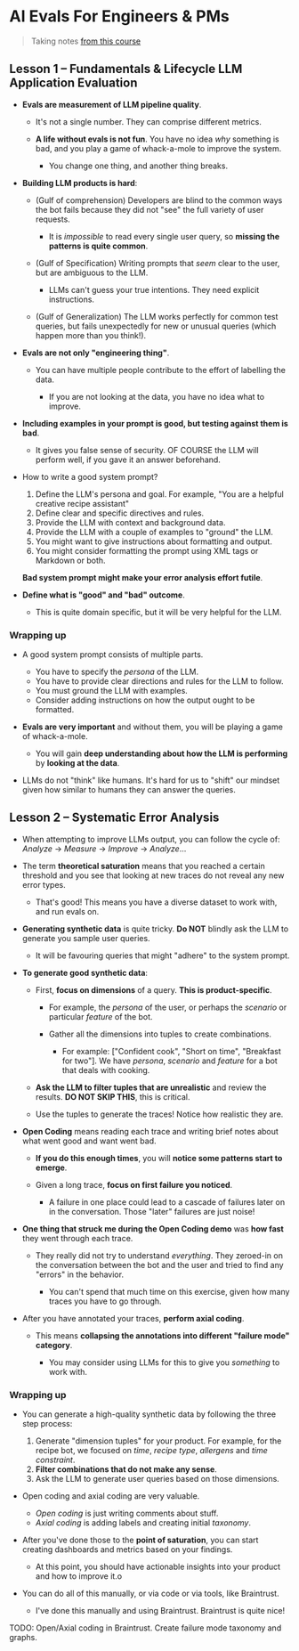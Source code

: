 # AI Evals For Engineers & PMs

> Taking notes [from this course](https://maven.com/parlance-labs/evals)

## Lesson 1 – Fundamentals & Lifecycle LLM Application Evaluation

- **Evals are measurement of LLM pipeline quality**.

  - It's not a single number. They can comprise different metrics.

  - **A life without evals is not fun**. You have no idea _why_ something is bad, and you play a game of whack-a-mole to improve the system.

    - You change one thing, and another thing breaks.

- **Building LLM products is hard**:

  - (Gulf of comprehension) Developers are blind to the common ways the bot fails because they did not "see" the full variety of user requests.

    - It is _impossible_ to read every single user query, so **missing the patterns is quite common**.

  - (Gulf of Specification) Writing prompts that _seem_ clear to the user, but are ambiguous to the LLM.

    - LLMs can't guess your true intentions. They need explicit instructions.

  - (Gulf of Generalization) The LLM works perfectly for common test queries, but fails unexpectedly for new or unusual queries (which happen more than you think!).

- **Evals are not only "engineering thing"**.

  - You can have multiple people contribute to the effort of labelling the data.

    - If you are not looking at the data, you have no idea what to improve.

- **Including examples in your prompt is good, but testing against them is bad**.

  - It gives you false sense of security. OF COURSE the LLM will perform well, if you gave it an answer beforehand.

- How to write a good system prompt?

  1. Define the LLM's persona and goal. For example, "You are a helpful creative recipe assistant"
  2. Define clear and specific directives and rules.
  3. Provide the LLM with context and background data.
  4. Provide the LLM with a couple of examples to "ground" the LLM.
  5. You might want to give instructions about formatting and output.
  6. You might consider formatting the prompt using XML tags or Markdown or both.

  **Bad system prompt might make your error analysis effort futile**.

- **Define what is "good" and "bad" outcome**.

  - This is quite domain specific, but it will be very helpful for the LLM.

### Wrapping up

- A good system prompt consists of multiple parts.

  - You have to specify the _persona_ of the LLM.
  - You have to provide clear directions and rules for the LLM to follow.
  - You must ground the LLM with examples.
  - Consider adding instructions on how the output ought to be formatted.

- **Evals are very important** and without them, you will be playing a game of whack-a-mole.

  - You will gain **deep understanding about how the LLM is performing** by **looking at the data**.

- LLMs do not "think" like humans. It's hard for us to "shift" our mindset given how similar to humans they can answer the queries.

## Lesson 2 – Systematic Error Analysis

- When attempting to improve LLMs output, you can follow the cycle of: _Analyze_ -> _Measure_ -> _Improve_ -> _Analyze_...

- The term **theoretical saturation** means that you reached a certain threshold and you see that looking at new traces do not reveal any new error types.

  - That's good! This means you have a diverse dataset to work with, and run evals on.

- **Generating synthetic data** is quite tricky. **Do NOT** blindly ask the LLM to generate you sample user queries.

  - It will be favouring queries that might "adhere" to the system prompt.

- **To generate good synthetic data**:

  - First, **focus on dimensions** of a query. **This is product-specific**.

    - For example, the _persona_ of the user, or perhaps the _scenario_ or particular _feature_ of the bot.

    - Gather all the dimensions into tuples to create combinations.

      - For example: ["Confident cook", "Short on time", "Breakfast for two"]. We have _persona_, _scenario_ and _feature_ for a bot that deals with cooking.

  - **Ask the LLM to filter tuples that are unrealistic** and review the results. **DO NOT SKIP THIS**, this is critical.

  - Use the tuples to generate the traces! Notice how realistic they are.

- **Open Coding** means reading each trace and writing brief notes about what went good and want went bad.

  - **If you do this enough times**, you will **notice some patterns start to emerge**.

  - Given a long trace, **focus on first failure you noticed**.

    - A failure in one place could lead to a cascade of failures later on in the conversation. Those "later" failures are just noise!

- **One thing that struck me during the Open Coding demo** was **how fast** they went through each trace.

  - They really did not try to understand _everything_. They zeroed-in on the conversation between the bot and the user and tried to find any "errors" in the behavior.

    - You can't spend that much time on this exercise, given how many traces you have to go through.

- After you have annotated your traces, **perform axial coding**.

  - This means **collapsing the annotations into different "failure mode" category**.

    - You may consider using LLMs for this to give you _something_ to work with.

### Wrapping up

- You can generate a high-quality synthetic data by following the three step process:

  1. Generate "dimension tuples" for your product. For example, for the recipe bot, we focused on _time_, _recipe type_, _allergens_ and _time constraint_.
  2. **Filter combinations that do not make any sense**.
  3. Ask the LLM to generate user queries based on those dimensions.

- Open coding and axial coding are very valuable.

  - _Open coding_ is just writing comments about stuff.
  - _Axial coding_ is adding labels and creating initial _taxonomy_.

- After you've done those to the **point of saturation**, you can start creating dashboards and metrics based on your findings.

  - At this point, you should have actionable insights into your product and how to improve it.o

- You can do all of this manually, or via code or via tools, like Braintrust.

  - I've done this manually and using Braintrust. Braintrust is quite nice!

TODO: Open/Axial coding in Braintrust. Create failure mode taxonomy and graphs.

